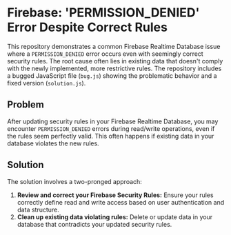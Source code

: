 # Firebase: 'PERMISSION_DENIED' Error Despite Correct Rules

This repository demonstrates a common Firebase Realtime Database issue where a `PERMISSION_DENIED` error occurs even with seemingly correct security rules.  The root cause often lies in existing data that doesn't comply with the newly implemented, more restrictive rules.  The repository includes a bugged JavaScript file (`bug.js`) showing the problematic behavior and a fixed version (`solution.js`).

## Problem

After updating security rules in your Firebase Realtime Database, you may encounter `PERMISSION_DENIED` errors during read/write operations, even if the rules seem perfectly valid. This often happens if existing data in your database violates the new rules.

## Solution

The solution involves a two-pronged approach:

1. **Review and correct your Firebase Security Rules:** Ensure your rules correctly define read and write access based on user authentication and data structure.
2. **Clean up existing data violating rules:** Delete or update data in your database that contradicts your updated security rules.